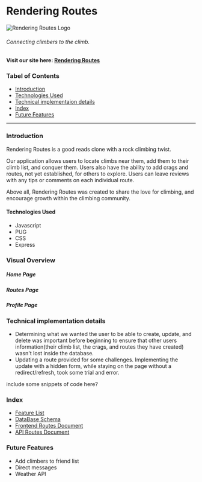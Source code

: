 # Rendering Routes

![Rendering Routes Logo](https://user-images.githubusercontent.com/46910262/172967859-be70b78f-9ada-4814-a35e-90c22ba1d468.png)
###### Connecting climbers to the climb.

#### Visit our site here: [Rendering Routes](https://rendering-routes.herokuapp.com/)

### Tabel of Contents
* [Introduction](#introduction)
* [Technologies Used](#technologies-used)
* [Technical implementaion details](#technical-implementation-details)
* [Index](#index)
* [Future Features](#future-features)

---
### Introduction

Rendering Routes is a good reads clone with a rock climbing twist.

Our application allows users to locate climbs near them, add them to their climb list, and conquer them. Users also have the ability to add crags and routes, not yet established, for others to explore. Users can leave reviews with any tips or comments on each individual route. 

Above all, Rendering Routes was created to share the love for climbing, and encourage growth within the climbing community.

#### Technologies Used
* Javascript
* PUG
* CSS
* Express

### Visual Overview

##### Home Page
##### Routes Page
##### Profile Page

### Technical implementation details

 - Determining what we wanted the user to be able to create, update, and delete was important before beginning to ensure that other users information(their climb list, the crags, and routes they have created) wasn't lost inside the database.
 - Updating a route provided for some challenges. Implementing the update with a hidden form, while staying on the page without a redirect/refresh, took some trial and error.

include some snippets of code here?

### Index
* [Feature List](https://github.com/jay-bean/Rendering-Routes/wiki/feature-list)
* [DataBase Schema](https://github.com/jay-bean/Rendering-Routes/wiki/database-schema)
* [Frontend Routes Document](https://github.com/jay-bean/Rendering-Routes/wiki/front-end-routes)
* [API Routes Document](https://github.com/jay-bean/Rendering-Routes/wiki/api-documentation)

### Future Features
* Add climbers to friend list
* Direct messages
* Weather API
